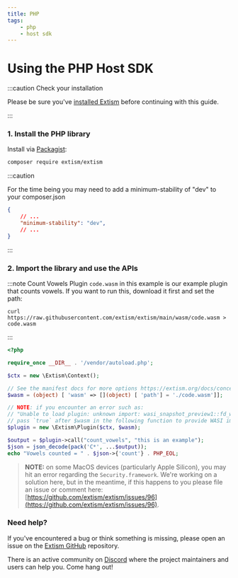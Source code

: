 ```yaml
---
title: PHP
tags:
    - php
    - host sdk
---
```


# Using the PHP Host SDK


:::caution Check your installation

Please be sure you've [installed Extism](/docs/install) before continuing with this guide.

:::

### 1. Install the PHP library

Install via [Packagist](https://packagist.org/):
```sh
composer require extism/extism
```

:::caution

For the time being you may need to add a minimum-stability of "dev" to your composer.json

```json
{
    // ...
    "minimum-stability": "dev",
    // ...
}
```

:::

### 2. Import the library and use the APIs

:::note Count Vowels Plugin
`code.wasm` in this example is our example plugin that counts vowels. If you want to run this, download it first and set the path:

```
curl https://raw.githubusercontent.com/extism/extism/main/wasm/code.wasm > code.wasm
```
:::

```php title=index.php
<?php

require_once __DIR__ . '/vendor/autoload.php';

$ctx = new \Extism\Context();

// See the manifest docs for more options https://extism.org/docs/concepts/manifest
$wasm = (object) [ 'wasm' => [](object) [ 'path'] = './code.wasm']];

// NOTE: if you encounter an error such as: 
// "Unable to load plugin: unknown import: wasi_snapshot_preview1::fd_write has not been defined"
// pass `true` after $wasm in the following function to provide WASI imports to your plugin.
$plugin = new \Extism\Plugin($ctx, $wasm);

$output = $plugin->call("count_vowels", "this is an example");
$json = json_decode(pack('C*', ...$output));
echo "Vowels counted = " . $json->{'count'} . PHP_EOL;
```

> **NOTE:** on some MacOS devices (particularly Apple Silicon), you may hit an error regarding the `Security.framework`. We're working on a solution here, but in the meantime, if this happens to you please file an issue or comment here: [https://github.com/extism/extism/issues/96](https://github.com/extism/extism/issues/96).

### Need help?

If you've encountered a bug or think something is missing, please open an issue on the [Extism GitHub](https://github.com/extism/extism) repository.

There is an active community on [Discord](https://discord.gg/cx3usBCWnc) where the project maintainers and users can help you. Come hang out!

